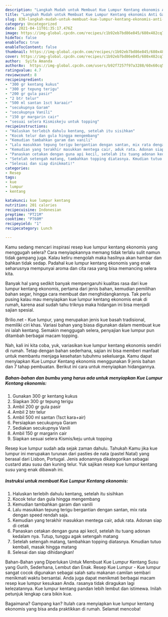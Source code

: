 ```yaml
---
description: "Langkah Mudah untuk Membuat Kue Lumpur Kentang ekonomis Anti Gagal"
title: "Langkah Mudah untuk Membuat Kue Lumpur Kentang ekonomis Anti Gagal"
slug: 836-langkah-mudah-untuk-membuat-kue-lumpur-kentang-ekonomis-anti-gagal
category: Uncategorized
date: 2021-04-11T01:35:17.476Z
image: https://img-global.cpcdn.com/recipes/c1b92eb7bd86e845/680x482cq70/kue-lumpur-kentang-ekonomis-foto-resep-utama.jpg
hideToc: false
enableToc: true
enableTocContent: false
thumbnail: https://img-global.cpcdn.com/recipes/c1b92eb7bd86e845/680x482cq70/kue-lumpur-kentang-ekonomis-foto-resep-utama.jpg
cover: https://img-global.cpcdn.com/recipes/c1b92eb7bd86e845/680x482cq70/kue-lumpur-kentang-ekonomis-foto-resep-utama.jpg
author:  Syifa Amanda
authorAv:  https://img-global.cpcdn.com/users/b92f7257f97a3288/60x60cq50/avatar.jpg
ratingvalue: 4.7
reviewcount: 8
recipeingredient:
- "300 gr kentang kukus"
- "300 gr tepung terigu"
- "200 gr gula pasir"
- "2 btr telur"
- "500 ml santan 1sct karaair"
- "secukupnya Garam"
- "secukupnya Vanili"
- "150 gr margarin cair"
- "sesuai selera Kismiskeju untuk topping"
recipeinstructions:
- "Haluskan terlebih dahulu kentang, setelah itu sisihkan"
- "Kocok telur dan gula hingga mengembang"
- "Kemudian tambahkan garam dan vanili"
- "Lalu masukkan tepung terigu bergantian dengan santan, mix rata dengan speed rendah saja."
- "Kemudian yang terakhir masukkan mentega cair, aduk rata. Adonan siap di cetak"
- "Panaskan cetakan dengan guna api kecil, setelah itu tuang adonan kedalam nya. Tutup, tunggu agak setengah matang"
- "Setelah setengah matang, tambahkan topping diatasnya. Kmudian tutuo kembali, masak hingga matang"
- "Selesai dan siap dinikmati!"
categories:
- Resep
tags:
- kue
- lumpur
- kentang

katakunci: kue lumpur kentang 
nutrition: 201 calories
recipecuisine: Indonesian
preptime: "PT21M"
cooktime: "PT60M"
recipeyield: "1"
recipecategory: Lunch

---
```



Kamu sedang mencari inspirasi resep kue lumpur kentang ekonomis yang menggugah selera? Cara menyiapkannya memang tidak terlalu sulit namun tidak gampang juga. Kalau keliru mengolah maka hasilnya akan hambar dan bahkan tidak sedap. Padahal kue lumpur kentang ekonomis yang enak seharusnya mempunyai aroma dan cita rasa yang bisa memancing selera kita.


Banyak hal yang sedikit banyak mempengaruhi kualitas rasa dari kue lumpur kentang ekonomis, pertama dari jenis bahan, kemudian pemilihan bahan segar, hingga cara membuat dan menghidangkannya. Tak perlu pusing kalau mau menyiapkan kue lumpur kentang ekonomis enak di rumah, karena asal sudah tahu triknya maka hidangan ini bisa menjadi sajian spesial.

Brilio.net - Kue lumpur, yang merupakan jenis kue basah tradisional, memiliki ciri khas. Variasi bahan yang biasa digunakan dalam membuat kue ini ialah kentang. Semakin menggugah selera, penyajian kue lumpur pun ditambah berbagai macam topping.


Nah, kali ini kita coba, yuk, variasikan kue lumpur kentang ekonomis sendiri di rumah. Tetap dengan bahan sederhana, sajian ini bisa memberi manfaat untuk membantu menjaga kesehatan tubuhmu sekeluarga. Kamu dapat menyiapkan Kue Lumpur Kentang ekonomis menggunakan 9 jenis bahan dan 7 tahap pembuatan. Berikut ini cara untuk menyiapkan hidangannya.

<!--inarticleads1-->

##### Bahan-bahan dan bumbu yang harus ada untuk menyiapkan Kue Lumpur Kentang ekonomis:

1. Gunakan 300 gr kentang kukus
1. Siapkan 300 gr tepung terigu
1. Ambil 200 gr gula pasir
1. Ambil 2 btr telur
1. Ambil 500 ml santan (1sct kara+air)
1. Persiapkan secukupnya Garam
1. Sediakan secukupnya Vanili
1. Ambil 150 gr margarin cair
1. Siapkan sesuai selera Kismis/keju untuk topping


Resep kue lumpur sudah ada sejak zaman dahulu. Tahukah Kamu jika kue lumpur ini merupakan turunan dari pasties de nata (pastel Natal) yang berasal dari Lisbon, Portugal. Jenis adonannya dikategorikan sebagai custard atau susu dan kuning telur. Yuk sajikan resep kue lumpur kentang susu yang enak dibawah ini. 

<!--inarticleads2-->

##### Instruksi untuk membuat Kue Lumpur Kentang ekonomis:

1. Haluskan terlebih dahulu kentang, setelah itu sisihkan
1. Kocok telur dan gula hingga mengembang
1. Kemudian tambahkan garam dan vanili
1. Lalu masukkan tepung terigu bergantian dengan santan, mix rata dengan speed rendah saja.
1. Kemudian yang terakhir masukkan mentega cair, aduk rata. Adonan siap di cetak
1. Panaskan cetakan dengan guna api kecil, setelah itu tuang adonan kedalam nya. Tutup, tunggu agak setengah matang
1. Setelah setengah matang, tambahkan topping diatasnya. Kmudian tutuo kembali, masak hingga matang
1. Selesai dan siap dihidangkan!

Bahan-Bahan yang Diperlukan Untuk Membuat Kue Lumpur Kentang Susu yang Gurih, Sederhana, Lembut dan Enak. Resep Kue Lumpur - Kue lumpur sangat cocok digunakan sebagai salah satu makanan camilan sembari menikmati waktu bersantai. Anda juga dapat menikmati berbagai macam resep kue lumpur kesukaan Anda. rasanya tidak diragukan lagi kelezatannya. Kue lumpur kentang pandan lebih lembut dan istimewa. Inilah petunjuk lengkap cara bikin kue. 

Bagaimana? Gampang kan? Itulah cara menyiapkan kue lumpur kentang ekonomis yang bisa anda praktikkan di rumah. Selamat mencoba!
